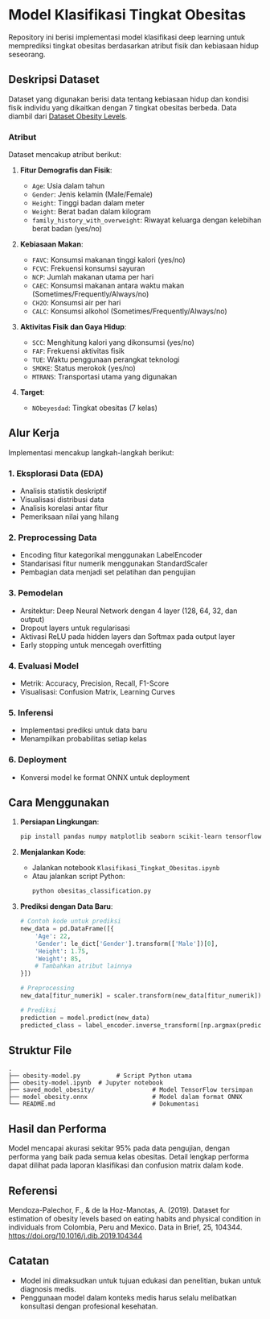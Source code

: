 # Model Klasifikasi Tingkat Obesitas

Repository ini berisi implementasi model klasifikasi deep learning untuk memprediksi tingkat obesitas berdasarkan atribut fisik dan kebiasaan hidup seseorang.

## Deskripsi Dataset

Dataset yang digunakan berisi data tentang kebiasaan hidup dan kondisi fisik individu yang dikaitkan dengan 7 tingkat obesitas berbeda. Data diambil dari [Dataset Obesity Levels](https://www.kaggle.com/datasets/fatemehmehrparvar/obesity-levels).

### Atribut

Dataset mencakup atribut berikut:

1. **Fitur Demografis dan Fisik**:
   - `Age`: Usia dalam tahun
   - `Gender`: Jenis kelamin (Male/Female)
   - `Height`: Tinggi badan dalam meter
   - `Weight`: Berat badan dalam kilogram
   - `family_history_with_overweight`: Riwayat keluarga dengan kelebihan berat badan (yes/no)

2. **Kebiasaan Makan**:
   - `FAVC`: Konsumsi makanan tinggi kalori (yes/no)
   - `FCVC`: Frekuensi konsumsi sayuran
   - `NCP`: Jumlah makanan utama per hari
   - `CAEC`: Konsumsi makanan antara waktu makan (Sometimes/Frequently/Always/no)
   - `CH2O`: Konsumsi air per hari
   - `CALC`: Konsumsi alkohol (Sometimes/Frequently/Always/no)

3. **Aktivitas Fisik dan Gaya Hidup**:
   - `SCC`: Menghitung kalori yang dikonsumsi (yes/no)
   - `FAF`: Frekuensi aktivitas fisik
   - `TUE`: Waktu penggunaan perangkat teknologi
   - `SMOKE`: Status merokok (yes/no)
   - `MTRANS`: Transportasi utama yang digunakan

4. **Target**:
   - `NObeyesdad`: Tingkat obesitas (7 kelas)

## Alur Kerja

Implementasi mencakup langkah-langkah berikut:

### 1. Eksplorasi Data (EDA)
- Analisis statistik deskriptif
- Visualisasi distribusi data
- Analisis korelasi antar fitur
- Pemeriksaan nilai yang hilang

### 2. Preprocessing Data
- Encoding fitur kategorikal menggunakan LabelEncoder
- Standarisasi fitur numerik menggunakan StandardScaler
- Pembagian data menjadi set pelatihan dan pengujian

### 3. Pemodelan
- Arsitektur: Deep Neural Network dengan 4 layer (128, 64, 32, dan output)
- Dropout layers untuk regularisasi
- Aktivasi ReLU pada hidden layers dan Softmax pada output layer
- Early stopping untuk mencegah overfitting

### 4. Evaluasi Model
- Metrik: Accuracy, Precision, Recall, F1-Score
- Visualisasi: Confusion Matrix, Learning Curves

### 5. Inferensi
- Implementasi prediksi untuk data baru
- Menampilkan probabilitas setiap kelas

### 6. Deployment
- Konversi model ke format ONNX untuk deployment

## Cara Menggunakan

1. **Persiapan Lingkungan**:
   ```bash
   pip install pandas numpy matplotlib seaborn scikit-learn tensorflow tf2onnx
   ```

2. **Menjalankan Kode**:
   - Jalankan notebook `Klasifikasi_Tingkat_Obesitas.ipynb` 
   - Atau jalankan script Python:
     ```bash
     python obesitas_classification.py
     ```

3. **Prediksi dengan Data Baru**:
   ```python
   # Contoh kode untuk prediksi
   new_data = pd.DataFrame([{
       'Age': 22,
       'Gender': le_dict['Gender'].transform(['Male'])[0],
       'Height': 1.75,
       'Weight': 85,
       # Tambahkan atribut lainnya
   }])
   
   # Preprocessing
   new_data[fitur_numerik] = scaler.transform(new_data[fitur_numerik])
   
   # Prediksi
   prediction = model.predict(new_data)
   predicted_class = label_encoder.inverse_transform([np.argmax(prediction)])
   ```

## Struktur File

```
.
├── obesity-model.py          # Script Python utama
├── obesity-model.ipynb  # Jupyter notebook
├── saved_model_obesity/                # Model TensorFlow tersimpan
├── model_obesity.onnx                  # Model dalam format ONNX
└── README.md                           # Dokumentasi
```

## Hasil dan Performa

Model mencapai akurasi sekitar 95% pada data pengujian, dengan performa yang baik pada semua kelas obesitas. Detail lengkap performa dapat dilihat pada laporan klasifikasi dan confusion matrix dalam kode.

## Referensi

Mendoza-Palechor, F., & de la Hoz-Manotas, A. (2019). Dataset for estimation of obesity levels based on eating habits and physical condition in individuals from Colombia, Peru and Mexico. Data in Brief, 25, 104344. https://doi.org/10.1016/j.dib.2019.104344

## Catatan

- Model ini dimaksudkan untuk tujuan edukasi dan penelitian, bukan untuk diagnosis medis.
- Penggunaan model dalam konteks medis harus selalu melibatkan konsultasi dengan profesional kesehatan.